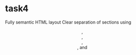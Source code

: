 # task4
Fully semantic HTML layout
Clear separation of sections using <header>, <nav>, <main>, <section>, and <footer>
